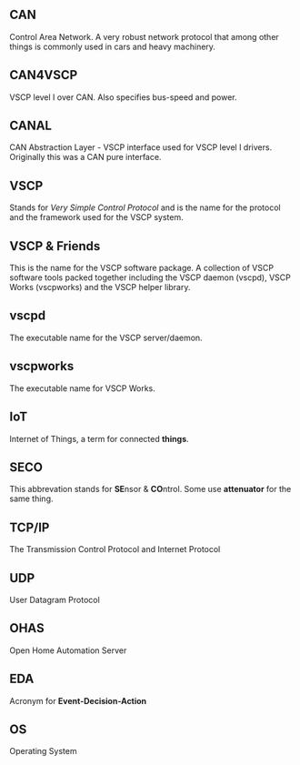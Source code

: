 ## CAN
Control Area Network. A very robust network protocol that among other things is commonly used in cars and heavy machinery.

## CAN4VSCP
VSCP level I over CAN. Also specifies bus-speed and power.

## CANAL
CAN Abstraction Layer - VSCP interface used for VSCP level I drivers. Originally this was a CAN pure interface.

## VSCP
Stands for *Very Simple Control Protocol* and is the name for the protocol and the framework used for the VSCP system.

## VSCP & Friends
This is the name for the VSCP software package. A collection of VSCP software tools packed together including the VSCP daemon (vscpd), VSCP Works (vscpworks) and the VSCP helper library.

## vscpd
The executable name for the VSCP server/daemon.

## vscpworks
The executable name for VSCP Works.

## IoT
Internet of Things, a term for connected **things**. 

## SECO 
This abbrevation stands for **SE**nsor & **CO**ntrol. Some use **attenuator** for the same thing.

## TCP/IP
The Transmission Control Protocol and Internet Protocol

## UDP
User Datagram Protocol

## OHAS
Open Home Automation Server

## EDA
Acronym for **Event-Decision-Action**

## OS
Operating System
